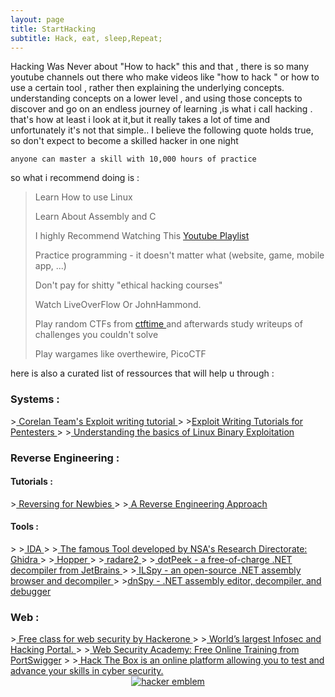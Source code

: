 ```yaml
---
layout: page
title: StartHacking
subtitle: Hack, eat, sleep,Repeat;
---
```


Hacking Was Never about "How to hack" this and that , there is so many youtube channels out there who make videos like "how to hack " or how to use a certain tool , rather then explaining the underlying concepts.
understanding concepts on a lower level , and using those concepts to discover and go on an endless journey of learning ,is what i call hacking .
that's how at least i look at it,but it really takes a lot of time and unfortunately it's not that simple..
I believe the following quote holds true, so don't expect to become a skilled hacker in one night
```
anyone can master a skill with 10,000 hours of practice

```
so what i recommend doing is : 
>Learn How to use Linux 
>
>Learn About Assembly and C 
>
>I highly Recommend Watching This <a href="https://www.youtube.com/watch?v=navuBR4aJSs&list=PLhixgUqwRTjxglIswKp9mpkfPNfHkzyeN&index=2"> Youtube Playlist </a> 
>
>Practice programming - it doesn't matter what (website, game, mobile app, ...)
>
>Don't pay for shitty "ethical hacking courses"
>
>Watch LiveOverFlow Or JohnHammond.
>
>Play random CTFs from <a href="https://ctftime.org"> ctftime </a> and afterwards study writeups of challenges you couldn't solve
>
>Play wargames like overthewire, PicoCTF
 
 here is also a curated list of ressources that will help u through :

<h3> Systems :  </h3> 
><a href="https://www.corelan.be/index.php/2009/07/19/exploit-writing-tutorial-part-1-stack-based-overflows/"> Corelan Team's Exploit writing tutorial </a>
>
><a href="http://www.punter-infosec.com/exploit-writing-tutorials-for-pentesters/">Exploit Writing Tutorials for Pentesters </a>
>
><a href="http://www.punter-infosec.com/exploit-writing-tutorials-for-pentesters/"> Understanding the basics of Linux Binary Exploitation </a> 

<h3> Reverse Engineering : </h3>
<h4>Tutorials :</h4>
><a href="https://tuts4you.com/download.php?list.17"> Reversing for Newbies </a>
>
><a href="http://fumalwareanalysis.blogspot.kr/p/malware-analysis-tutorials-reverse.html"> A Reverse Engineering Approach </a>
<h4> Tools :</h4>
>
><a href="https://www.hex-rays.com/products/ida/"> IDA </a>
>
><a href="https://ghidra-sre.org/"> The famous Tool developed by NSA's Research Directorate: Ghidra </a>
>
><a href="https://www.hopperapp.com/"> Hopper </a>
>
><a href="https://github.com/radare/radare2"> radare2 </a>
>
><a href="https://www.jetbrains.com/decompiler/"> dotPeek - a free-of-charge .NET decompiler from JetBrains </a>
>
><a href="https://github.com/icsharpcode/ILSpy/"> ILSpy - an open-source .NET assembly browser and decompiler </a>
>
><a href="https://github.com/0xd4d/dnSpy">dnSpy - .NET assembly editor, decompiler, and debugger</a>

<h3> Web : </h3>
><a href="https://www.hacker101.com/"> Free class for web security by Hackerone </a>
> 
><a href="http://www.securitytube.net/"> World’s largest Infosec and Hacking Portal. </a>
>
><a href="https://portswigger.net/web-security - "> Web Security Academy: Free Online Training from PortSwigger</a>
> 
><a href="https://www.hackthebox.eu/"> Hack The Box is an online platform allowing you to test and advance your skills in cyber security. </a>

<center><a href='http://www.catb.org/hacker-emblem/'>
<img src='http://www.catb.org/hacker-emblem/glider.png' alt='hacker emblem' /></a> <center/>
